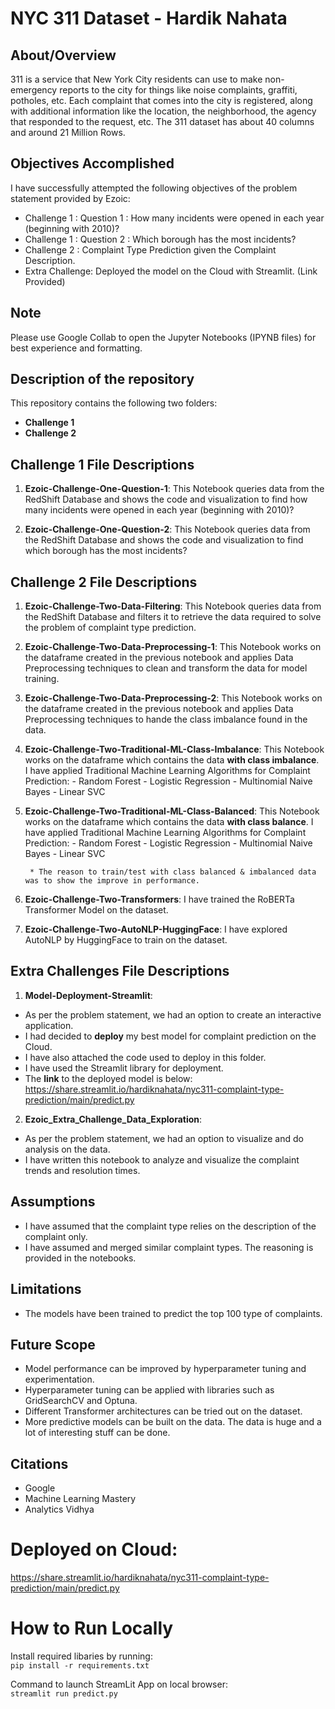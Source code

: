 # NYC 311 Dataset - Hardik Nahata

## About/Overview

311 is a service that New York City residents can use to make non-emergency reports to the city for things like noise complaints, graffiti, potholes, etc. Each complaint that comes into the city is registered, along with additional information like the location, the neighborhood, the agency that responded to the request, etc.
The 311 dataset has about 40 columns and around 21 Million Rows.

## Objectives Accomplished
I have successfully attempted the following objectives of the problem statement provided by Ezoic:
- Challenge 1 : Question 1 : How many incidents were opened in each year (beginning with 2010)?
- Challenge 1 : Question 2 : Which borough has the most incidents?
- Challenge 2 : Complaint Type Prediction given the Complaint Description.
- Extra Challenge: Deployed the model on the Cloud with Streamlit. (Link Provided)

## Note
Please use Google Collab to open the Jupyter Notebooks (IPYNB files) for best experience and formatting.

## Description of the repository
This repository contains the following two folders:
- **Challenge 1**
- **Challenge 2**  


## Challenge 1 File Descriptions

1. **Ezoic-Challenge-One-Question-1**:
		This Notebook queries data from the RedShift Database and shows the code and visualization to find how many incidents were opened in each year (beginning with 2010)?

2. **Ezoic-Challenge-One-Question-2**:
		This Notebook queries data from the RedShift Database and shows the code and visualization to find which borough has the most incidents?

## Challenge 2 File Descriptions

1. **Ezoic-Challenge-Two-Data-Filtering**:
		This Notebook queries data from the RedShift Database and filters it to retrieve the data required to solve the problem of complaint type prediction.
		
2. **Ezoic-Challenge-Two-Data-Preprocessing-1**:
		This Notebook works on the dataframe created in the previous notebook and applies Data Preprocessing techniques to clean and transform the data for model training.	

3. **Ezoic-Challenge-Two-Data-Preprocessing-2**:
		This Notebook works on the dataframe created in the previous notebook and applies Data Preprocessing techniques to hande the class imbalance found in the data.

4. **Ezoic-Challenge-Two-Traditional-ML-Class-Imbalance**:
		This Notebook works on the dataframe which contains the data **with class imbalance**.  
		I have applied Traditional Machine Learning Algorithms for Complaint Prediction:
		- Random Forest
		- Logistic Regression
		- Multinomial Naive Bayes 
		- Linear SVC
	
5. **Ezoic-Challenge-Two-Traditional-ML-Class-Balanced**:
	    This Notebook works on the dataframe which contains the data **with class balance**. 
	    I have applied Traditional Machine Learning Algorithms for Complaint Prediction:
		- Random Forest
		- Logistic Regression
		- Multinomial Naive Bayes 
		- Linear SVC
		
		* The reason to train/test with class balanced & imbalanced data was to show the improve in performance.  

6. **Ezoic-Challenge-Two-Transformers**:
	    I have trained the RoBERTa Transformer Model on the dataset.

7. **Ezoic-Challenge-Two-AutoNLP-HuggingFace**:
	    I have explored AutoNLP by HuggingFace to train on the dataset.

## Extra Challenges File Descriptions

1. **Model-Deployment-Streamlit**:
- As per the problem statement, we had an option to create an interactive application.
- I had decided to **deploy** my best model for complaint prediction on the Cloud.
- I have also attached the code used to deploy in this folder. 
- I have used the Streamlit library for deployment.
- The **link** to the deployed model is below:
   https://share.streamlit.io/hardiknahata/nyc311-complaint-type-prediction/main/predict.py

2. **Ezoic_Extra_Challenge_Data_Exploration**:
- As per the problem statement, we had an option to visualize and do analysis on the data.
- I have written this notebook to analyze and visualize the complaint trends and resolution times.
	    
## Assumptions
- I have assumed that the complaint type relies on the description of the complaint only.
- I have assumed and merged similar complaint types. The reasoning is provided in the notebooks.

## Limitations
- The models have been trained to predict the top 100 type of complaints.

## Future Scope
- Model performance can be improved by hyperparameter tuning and experimentation.
- Hyperparameter tuning can be applied with libraries such as GridSearchCV and Optuna.
- Different Transformer architectures can be tried out on the dataset.
- More predictive models can be built on the data. The data is huge and a lot of interesting stuff can be done. 

## Citations
- Google
- Machine Learning Mastery
- Analytics Vidhya


# Deployed on Cloud:
https://share.streamlit.io/hardiknahata/nyc311-complaint-type-prediction/main/predict.py


# How to Run Locally
Install required libaries by running:  
`pip install -r requirements.txt`

Command to launch StreamLit App on local browser:  
`streamlit run predict.py`


